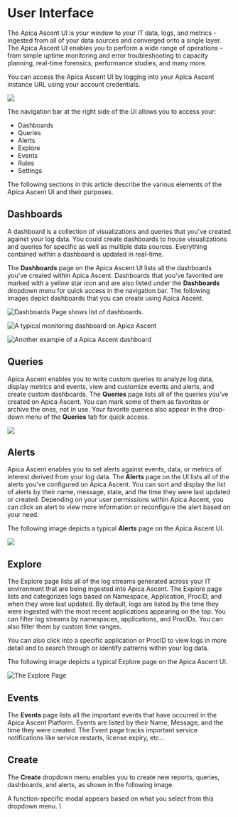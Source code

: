# User Interface

The Apica Ascent UI is your window to your IT data, logs, and metrics - ingested from all of your data sources and converged onto a single layer. The Apica Ascent UI enables you to perform a wide range of operations – from simple uptime monitoring and error troubleshooting to capacity planning, real-time forensics, performance studies, and many more.

You can access the Apica Ascent UI by logging into your Apica Ascent instance URL using your account credentials.

![](<../../.gitbook/assets/windows-monitoring.png>)

The navigation bar at the right side of the UI allows you to access your:

* Dashboards
* Queries
* Alerts
* Explore
* Events
* Rules
* Settings

The following sections in this article describe the various elements of the Apica Ascent UI and their purposes.

## Dashboards

A dashboard is a collection of visualizations and queries that you've created against your log data. You could create dashboards to house visualizations and queries for specific as well as multiple data sources. Everything contained within a dashboard is updated in real-time.

The **Dashboards** page on the Apica Ascent UI lists all the dashboards you've created within Apica Ascent. Dashboards that you've favorited are marked with a yellow star icon and are also listed under the **Dashboards** dropdown menu for quick access in the navigation bar. The following images depict dashboards that you can create using Apica Ascent.

![Dashboards Page shows list of dashboards.](<../../.gitbook/assets/dashboard-list.png>)

![A typical monitoring dashboard on Apica Ascent](<../../.gitbook/assets/security-monitoring.png>)

![Another example of a Apica Ascent dashboard](<../../.gitbook/assets/aws-cloudtrail.png>)

## **Queries**

Apica Ascent enables you to write custom queries to analyze log data, display metrics and events, view and customize events and alerts, and create custom dashboards. The **Queries** page lists all of the queries you've created on Apica Ascent. You can mark some of them as favorites or archive the ones, not in use. Your favorite queries also appear in the drop-down menu of the **Queries** tab for quick access.

![](<../../.gitbook/assets/queries-list.png>)

## **Alerts**

Apica Ascent enables you to set alerts against events, data, or metrics of interest derived from your log data. The **Alerts** page on the UI lists all of the alerts you've configured on Apica Ascent. You can sort and display the list of alerts by their name, message, state, and the time they were last updated or created. Depending on your user permissions within Apica Ascent, you can click an alert to view more information or reconfigure the alert based on your need.

The following image depicts a typical **Alerts** page on the Apica Ascent UI.

![](<../../.gitbook/assets/alerts-list.png>)

## Explore

The Explore page lists all of the log streams generated across your IT environment that are being ingested into Apica Ascent. The Explore page lists and categorizes logs based on Namespace, Application, ProcID, and when they were last updated. By default, logs are listed by the time they were ingested with the most recent applications appearing on the top. You can filter log streams by namespaces, applications, and ProcIDs. You can also filter them by custom time ranges.

You can also click into a specific application or ProcID to view logs in more detail and to search through or identify patterns within your log data.

The following image depicts a typical Explore page on the Apica Ascent UI.

![The Explore Page](<../../.gitbook/assets/explore-list.png>)

## Events

The **Events** page lists all the important events that have occurred in the Apica Ascent Platform. Events are listed by their Name, Message, and the time they were created. The Event page tracks important service notifications like service restarts, license expiry, etc...

## Create

The **Create** dropdown menu enables you to create new reports, queries, dashboards, and alerts, as shown in the following image.

A function-specific modal appears based on what you select from this dropdown menu. \\
